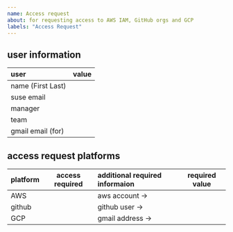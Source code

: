 ```yaml
---
name: Access request
about: for requesting access to AWS IAM, GitHub orgs and GCP
labels: "Access Request"
---
```

<!-- 
NOTE: please carefully read the instructions provided in comments.
in order to process requests effectively please be sure to provide all **REQUIRED** information,
falure to do so will result in processing delays or possible unprocessed requests 
**REQUIRED** issue must be propery formatted in github markdown format. before submitting an issue
please preview the markdown to ensure it renders properly for help with github markdown go here
https://docs.github.com/en/get-started/writing-on-github/getting-started-with-writing-and-formatting-on-github/basic-writing-and-formatting-syntax
-->

## user information
<!-- **REQUIRED**: all field values are required in the table below unless noted
the information provided below is for the user needing access
 -->
| user                      | value            |
| :------------------------ | :--------------- |
| name (First Last)         |                  |
| suse email                |                  |
| manager                   |                  |
| team                      |                  |
| gmail email (for)


## access request platforms
<!-- 
place an 'x' in the access required column and add the `required value` from the `additional required informaion` column
-->
| platform | access required | additional required informaion | required value |
| :------- | :-------------: | :----------------------------- | -------------- |
| AWS      |                 |  aws account ->                |                | 
| github   |                 | github user ->                 |                |
|GCP       |                 | gmail address ->               |                |

